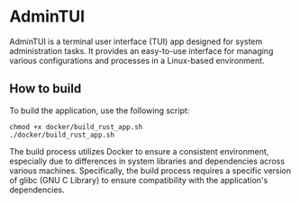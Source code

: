 # AdminTUI

AdminTUI is a terminal user interface (TUI) app designed for system administration tasks. It provides an easy-to-use interface for managing various configurations and processes in a Linux-based environment.

## How to build

To build the application, use the following script:

```
chmod +x docker/build_rust_app.sh
./docker/build_rust_app.sh
```

The build process utilizes Docker to ensure a consistent environment, especially due to differences in system libraries and dependencies across various machines. Specifically, the build process requires a specific version of glibc (GNU C Library) to ensure compatibility with the application's dependencies.
